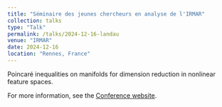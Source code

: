 ```yaml
---
title: "Séminaire des jeunes chercheurs en analyse de l'IRMAR"
collection: talks
type: "Talk"
permalink: /talks/2024-12-16-landau
venue: "IRMAR"
date: 2024-12-16
location: "Rennes, France"
---
```


Poincaré inequalities on manifolds for dimension reduction in nonlinear feature spaces.

For more information, see the [Conference website](https://irmar.univ-rennes.fr/evenements/poincare-inequalities-manifolds-dimension-reduction-nonlinear-feature-spaces).
